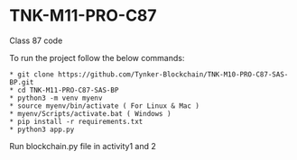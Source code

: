 # TNK-M11-PRO-C87

Class 87 code

To run the project follow the below commands:

```
* git clone https://github.com/Tynker-Blockchain/TNK-M10-PRO-C87-SAS-BP.git
* cd TNK-M11-PRO-C87-SAS-BP
* python3 -m venv myenv
* source myenv/bin/activate ( For Linux & Mac )
* myenv/Scripts/activate.bat ( Windows )
* pip install -r requirements.txt
* python3 app.py
```

Run blockchain.py file in activity1 and 2